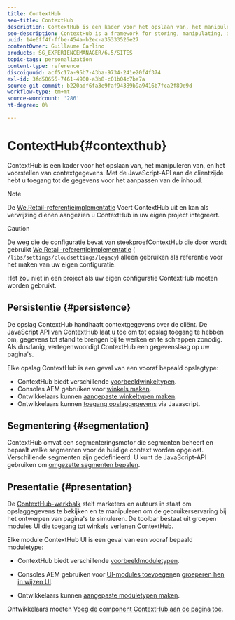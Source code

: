 ```yaml
---
title: ContextHub
seo-title: ContextHub
description: ContextHub is een kader voor het opslaan van, het manipuleren van, en het voorstellen van contextgegevens
seo-description: ContextHub is a framework for storing, manipulating, and presenting context data
uuid: 14e6ff4f-ffbe-454a-b2ec-a35333526e27
contentOwner: Guillaume Carlino
products: SG_EXPERIENCEMANAGER/6.5/SITES
topic-tags: personalization
content-type: reference
discoiquuid: acf5c17a-95b7-43ba-9734-241e20f4f374
exl-id: 3fd50655-7461-4900-a3b8-c01b04c7ba7a
source-git-commit: b220adf6fa3e9faf94389b9a9416b7fca2f89d9d
workflow-type: tm+mt
source-wordcount: '286'
ht-degree: 0%

---
```


# ContextHub{#contexthub}

ContextHub is een kader voor het opslaan van, het manipuleren van, en het voorstellen van contextgegevens. Met de JavaScript-API aan de clientzijde hebt u toegang tot de gegevens voor het aanpassen van de inhoud.

>[!NOTE]
>
>De [We.Retail-referentieimplementatie](/help/sites-developing/we-retail.md) Voert ContextHub uit en kan als verwijzing dienen aangezien u ContextHub in uw eigen project integreert.

>[!CAUTION]
>
>De weg die de configuratie bevat van steekproefContextHub die door wordt gebruikt [We.Retail-referentieimplementatie](/help/sites-developing/we-retail.md) ( `/libs/settings/cloudsettings/legacy`) alleen gebruiken als referentie voor het maken van uw eigen configuratie.
>
>Het zou niet in een project als uw eigen configuratie ContextHub moeten worden gebruikt.

## Persistentie {#persistence}

De opslag ContextHub handhaaft contextgegevens over de cliënt. De JavaScript API van ContextHub laat u toe om tot opslag toegang te hebben om, gegevens tot stand te brengen bij te werken en te schrappen zonodig. Als dusdanig, vertegenwoordigt ContextHub een gegevenslaag op uw pagina&#39;s.

Elke opslag ContextHub is een geval van een vooraf bepaald opslagtype:

* ContextHub biedt verschillende [voorbeeldwinkeltypen](/help/sites-developing/ch-samplestores.md).
* Consoles AEM gebruiken voor [winkels maken](ch-configuring.md#creating-a-contexthub-store).
* Ontwikkelaars kunnen [aangepaste winkeltypen maken](/help/sites-developing/ch-extend.md#creating-custom-store-candidates).
* Ontwikkelaars kunnen [toegang opslaggegevens](/help/sites-developing/ch-adding.md#interacting-with-contexthub-stores) via Javascript.

## Segmentering {#segmentation}

ContextHub omvat een segmenteringsmotor die segmenten beheert en bepaalt welke segmenten voor de huidige context worden opgelost. Verschillende segmenten zijn gedefinieerd. U kunt de JavaScript-API gebruiken om [omgezette segmenten bepalen](/help/sites-developing/ch-adding.md#determining-resolved-contexthub-segments).

## Presentatie {#presentation}

De [ContextHub-werkbalk](/help/sites-authoring/ch-previewing.md) stelt marketers en auteurs in staat om opslaggegevens te bekijken en te manipuleren om de gebruikerservaring bij het ontwerpen van pagina&#39;s te simuleren. De toolbar bestaat uit groepen modules UI die toegang tot winkels verlenen ContextHub.

Elke module ContextHub UI is een geval van een vooraf bepaald moduletype:

* ContextHub biedt verschillende [voorbeeldmoduletypen](/help/sites-developing/ch-samplemodules.md).
* Consoles AEM gebruiken voor [UI-modules toevoegen](ch-configuring.md#adding-a-ui-module)en [groeperen hen in wijzen UI](ch-configuring.md#adding-a-ui-mode).

* Ontwikkelaars kunnen [aangepaste moduletypen maken](/help/sites-developing/ch-extend.md#creating-contexthub-ui-module-types).

Ontwikkelaars moeten [Voeg de component ContextHub aan de pagina toe](/help/sites-developing/ch-adding.md).

